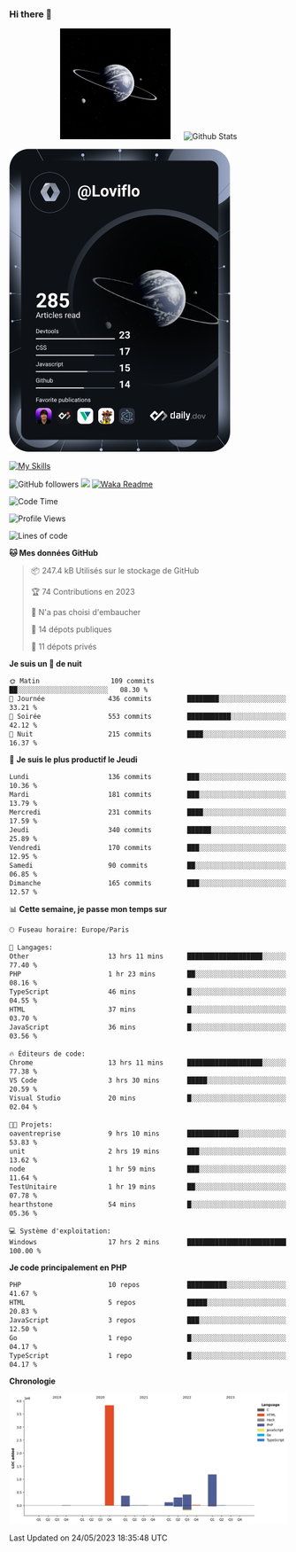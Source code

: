 ### Hi there 👋

<p align="center">
  <img src="https://github.com/Loviflo/Loviflo/blob/main/img/portrait.jpg" alt="Loviflo" height="200" style="margin-right: 20px"/>
  <img src="https://github-readme-stats.vercel.app/api?username=Loviflo&show_icons=true&theme=graywhite" alt="Github Stats" />
</p>

<a href="https://app.daily.dev/loviflo"><img src="https://github.com/loviflo/loviflo/blob/main/devcard.svg" width="400" alt="Loviflo's Dev Card"/></a>


[![My Skills](https://skillicons.dev/icons?i=php,laravel,symfony,mysql,js,ts,html,css,sass,angular,docker,webpack,vscode,figma,git,github,gitlab)](https://skillicons.dev)


![GitHub followers](https://img.shields.io/github/followers/Loviflo?label=Follow&style=social)
![](https://visitor-badge.glitch.me/badge?page_id=Loviflo.Loviflo)
[![Waka Readme](https://github.com/Loviflo/Loviflo/actions/workflows/update-stats.yml/badge.svg)](https://github.com/Loviflo/Loviflo/actions/workflows/update-stats.yml)

<!--START_SECTION:waka-->
![Code Time](http://img.shields.io/badge/Code%20Time-1%2C168%20hrs%2029%20mins-blue)

![Profile Views](http://img.shields.io/badge/Vues%20du%20profil-0-blue)

![Lines of code](https://img.shields.io/badge/Depuis%20Hello%20World%2C%20j%27ai%20%C3%A9crit-6.2%20million%20Lignes%20de%20code-blue)

**🐱 Mes données GitHub** 

> 📦 247.4 kB Utilisés sur le stockage de GitHub 
 > 
> 🏆 74 Contributions en 2023
 > 
> 🚫 N'a pas choisi d'embaucher
 > 
> 📜 14 dépots publiques 
 > 
> 🔑 11 dépots privés 
 > 
**Je suis un 🦉 de nuit** 

```text
🌞 Matin                  109 commits         ██░░░░░░░░░░░░░░░░░░░░░░░   08.30 % 
🌆 Journée                436 commits         ████████░░░░░░░░░░░░░░░░░   33.21 % 
🌃 Soirée                 553 commits         ███████████░░░░░░░░░░░░░░   42.12 % 
🌙 Nuit                   215 commits         ████░░░░░░░░░░░░░░░░░░░░░   16.37 % 
```
📅 **Je suis le plus productif le Jeudi** 

```text
Lundi                    136 commits         ███░░░░░░░░░░░░░░░░░░░░░░   10.36 % 
Mardi                    181 commits         ███░░░░░░░░░░░░░░░░░░░░░░   13.79 % 
Mercredi                 231 commits         ████░░░░░░░░░░░░░░░░░░░░░   17.59 % 
Jeudi                    340 commits         ██████░░░░░░░░░░░░░░░░░░░   25.89 % 
Vendredi                 170 commits         ███░░░░░░░░░░░░░░░░░░░░░░   12.95 % 
Samedi                   90 commits          ██░░░░░░░░░░░░░░░░░░░░░░░   06.85 % 
Dimanche                 165 commits         ███░░░░░░░░░░░░░░░░░░░░░░   12.57 % 
```


📊 **Cette semaine, je passe mon temps sur** 

```text
🕑︎ Fuseau horaire: Europe/Paris

💬 Langages: 
Other                    13 hrs 11 mins      ███████████████████░░░░░░   77.40 % 
PHP                      1 hr 23 mins        ██░░░░░░░░░░░░░░░░░░░░░░░   08.16 % 
TypeScript               46 mins             █░░░░░░░░░░░░░░░░░░░░░░░░   04.55 % 
HTML                     37 mins             █░░░░░░░░░░░░░░░░░░░░░░░░   03.70 % 
JavaScript               36 mins             █░░░░░░░░░░░░░░░░░░░░░░░░   03.56 % 

🔥 Éditeurs de code: 
Chrome                   13 hrs 11 mins      ███████████████████░░░░░░   77.38 % 
VS Code                  3 hrs 30 mins       █████░░░░░░░░░░░░░░░░░░░░   20.59 % 
Visual Studio            20 mins             █░░░░░░░░░░░░░░░░░░░░░░░░   02.04 % 

🐱‍💻 Projets: 
oaventreprise            9 hrs 10 mins       █████████████░░░░░░░░░░░░   53.83 % 
unit                     2 hrs 19 mins       ███░░░░░░░░░░░░░░░░░░░░░░   13.62 % 
node                     1 hr 59 mins        ███░░░░░░░░░░░░░░░░░░░░░░   11.64 % 
TestUnitaire             1 hr 19 mins        ██░░░░░░░░░░░░░░░░░░░░░░░   07.78 % 
hearthstone              54 mins             █░░░░░░░░░░░░░░░░░░░░░░░░   05.36 % 

💻 Système d'exploitation: 
Windows                  17 hrs 2 mins       █████████████████████████   100.00 % 
```

**Je code principalement en PHP** 

```text
PHP                      10 repos            ██████████░░░░░░░░░░░░░░░   41.67 % 
HTML                     5 repos             █████░░░░░░░░░░░░░░░░░░░░   20.83 % 
JavaScript               3 repos             ███░░░░░░░░░░░░░░░░░░░░░░   12.50 % 
Go                       1 repo              █░░░░░░░░░░░░░░░░░░░░░░░░   04.17 % 
TypeScript               1 repo              █░░░░░░░░░░░░░░░░░░░░░░░░   04.17 % 
```



**Chronologie**

![Lines of Code chart](https://raw.githubusercontent.com/Loviflo/Loviflo/main/assets/bar_graph.png)


 Last Updated on 24/05/2023 18:35:48 UTC
<!--END_SECTION:waka-->
